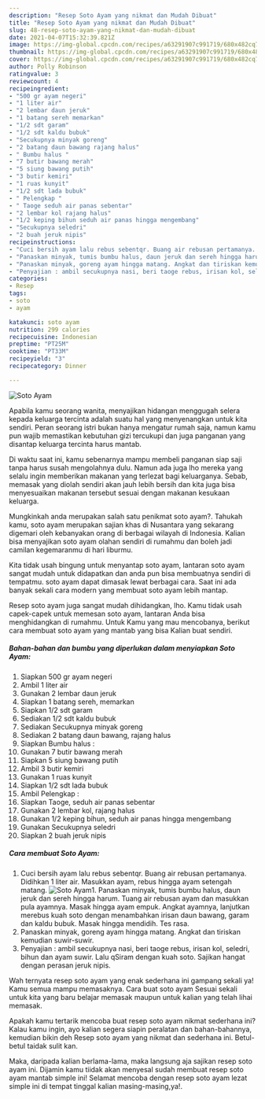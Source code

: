```yaml
---
description: "Resep Soto Ayam yang nikmat dan Mudah Dibuat"
title: "Resep Soto Ayam yang nikmat dan Mudah Dibuat"
slug: 48-resep-soto-ayam-yang-nikmat-dan-mudah-dibuat
date: 2021-04-07T15:32:39.821Z
image: https://img-global.cpcdn.com/recipes/a63291907c991719/680x482cq70/soto-ayam-foto-resep-utama.jpg
thumbnail: https://img-global.cpcdn.com/recipes/a63291907c991719/680x482cq70/soto-ayam-foto-resep-utama.jpg
cover: https://img-global.cpcdn.com/recipes/a63291907c991719/680x482cq70/soto-ayam-foto-resep-utama.jpg
author: Polly Robinson
ratingvalue: 3
reviewcount: 4
recipeingredient:
- "500 gr ayam negeri"
- "1 liter air"
- "2 lembar daun jeruk"
- "1 batang sereh memarkan"
- "1/2 sdt garam"
- "1/2 sdt kaldu bubuk"
- "Secukupnya minyak goreng"
- "2 batang daun bawang rajang halus"
- " Bumbu halus "
- "7 butir bawang merah"
- "5 siung bawang putih"
- "3 butir kemiri"
- "1 ruas kunyit"
- "1/2 sdt lada bubuk"
- " Pelengkap "
- " Taoge seduh air panas sebentar"
- "2 lembar kol rajang halus"
- "1/2 keping bihun seduh air panas hingga mengembang"
- "Secukupnya seledri"
- "2 buah jeruk nipis"
recipeinstructions:
- "Cuci bersih ayam lalu rebus sebentqr. Buang air rebusan pertamanya. Didihkan 1 liter air. Masukkan ayam, rebus hingga ayam setengah matang."
- "Panaskan minyak, tumis bumbu halus, daun jeruk dan sereh hingga harum. Tuang air rebusan ayam dan masukkan pula ayamnya. Masak hingga ayam empuk. Angkat ayamnya, lanjutkan merebus kuah soto dengan menambahkan irisan daun bawang, garam dan kaldu bubuk. Masak hingga mendidih. Tes rasa."
- "Panaskan minyak, goreng ayam hingga matang. Angkat dan tiriskan kemudian suwir-suwir."
- "Penyajian : ambil secukupnya nasi, beri taoge rebus, irisan kol, seledri, bihun dan ayam suwir. Lalu qSiram dengan kuah soto. Sajikan hangat dengan perasan jeruk nipis."
categories:
- Resep
tags:
- soto
- ayam

katakunci: soto ayam 
nutrition: 299 calories
recipecuisine: Indonesian
preptime: "PT25M"
cooktime: "PT33M"
recipeyield: "3"
recipecategory: Dinner

---
```



![Soto Ayam](https://img-global.cpcdn.com/recipes/a63291907c991719/680x482cq70/soto-ayam-foto-resep-utama.jpg)

Apabila kamu seorang wanita, menyajikan hidangan menggugah selera kepada keluarga tercinta adalah suatu hal yang menyenangkan untuk kita sendiri. Peran seorang istri bukan hanya mengatur rumah saja, namun kamu pun wajib memastikan kebutuhan gizi tercukupi dan juga panganan yang disantap keluarga tercinta harus mantab.

Di waktu  saat ini, kamu sebenarnya mampu membeli panganan siap saji tanpa harus susah mengolahnya dulu. Namun ada juga lho mereka yang selalu ingin memberikan makanan yang terlezat bagi keluarganya. Sebab, memasak yang diolah sendiri akan jauh lebih bersih dan kita juga bisa menyesuaikan makanan tersebut sesuai dengan makanan kesukaan keluarga. 



Mungkinkah anda merupakan salah satu penikmat soto ayam?. Tahukah kamu, soto ayam merupakan sajian khas di Nusantara yang sekarang digemari oleh kebanyakan orang di berbagai wilayah di Indonesia. Kalian bisa menyajikan soto ayam olahan sendiri di rumahmu dan boleh jadi camilan kegemaranmu di hari liburmu.

Kita tidak usah bingung untuk menyantap soto ayam, lantaran soto ayam sangat mudah untuk didapatkan dan anda pun bisa membuatnya sendiri di tempatmu. soto ayam dapat dimasak lewat berbagai cara. Saat ini ada banyak sekali cara modern yang membuat soto ayam lebih mantap.

Resep soto ayam juga sangat mudah dihidangkan, lho. Kamu tidak usah capek-capek untuk memesan soto ayam, lantaran Anda bisa menghidangkan di rumahmu. Untuk Kamu yang mau mencobanya, berikut cara membuat soto ayam yang mantab yang bisa Kalian buat sendiri.

<!--inarticleads1-->

##### Bahan-bahan dan bumbu yang diperlukan dalam menyiapkan Soto Ayam:

1. Siapkan 500 gr ayam negeri
1. Ambil 1 liter air
1. Gunakan 2 lembar daun jeruk
1. Siapkan 1 batang sereh, memarkan
1. Siapkan 1/2 sdt garam
1. Sediakan 1/2 sdt kaldu bubuk
1. Sediakan Secukupnya minyak goreng
1. Sediakan 2 batang daun bawang, rajang halus
1. Siapkan  Bumbu halus :
1. Gunakan 7 butir bawang merah
1. Siapkan 5 siung bawang putih
1. Ambil 3 butir kemiri
1. Gunakan 1 ruas kunyit
1. Siapkan 1/2 sdt lada bubuk
1. Ambil  Pelengkap :
1. Siapkan  Taoge, seduh air panas sebentar
1. Gunakan 2 lembar kol, rajang halus
1. Gunakan 1/2 keping bihun, seduh air panas hingga mengembang
1. Gunakan Secukupnya seledri
1. Siapkan 2 buah jeruk nipis




<!--inarticleads2-->

##### Cara membuat Soto Ayam:

1. Cuci bersih ayam lalu rebus sebentqr. Buang air rebusan pertamanya. Didihkan 1 liter air. Masukkan ayam, rebus hingga ayam setengah matang.
<img src="https://img-global.cpcdn.com/steps/170fd9d6d6e08d7e/160x128cq70/soto-ayam-langkah-memasak-1-foto.jpg" alt="Soto Ayam">1. Panaskan minyak, tumis bumbu halus, daun jeruk dan sereh hingga harum. Tuang air rebusan ayam dan masukkan pula ayamnya. Masak hingga ayam empuk. Angkat ayamnya, lanjutkan merebus kuah soto dengan menambahkan irisan daun bawang, garam dan kaldu bubuk. Masak hingga mendidih. Tes rasa.
1. Panaskan minyak, goreng ayam hingga matang. Angkat dan tiriskan kemudian suwir-suwir.
1. Penyajian : ambil secukupnya nasi, beri taoge rebus, irisan kol, seledri, bihun dan ayam suwir. Lalu qSiram dengan kuah soto. Sajikan hangat dengan perasan jeruk nipis.




Wah ternyata resep soto ayam yang enak sederhana ini gampang sekali ya! Kamu semua mampu memasaknya. Cara buat soto ayam Sesuai sekali untuk kita yang baru belajar memasak maupun untuk kalian yang telah lihai memasak.

Apakah kamu tertarik mencoba buat resep soto ayam nikmat sederhana ini? Kalau kamu ingin, ayo kalian segera siapin peralatan dan bahan-bahannya, kemudian bikin deh Resep soto ayam yang nikmat dan sederhana ini. Betul-betul taidak sulit kan. 

Maka, daripada kalian berlama-lama, maka langsung aja sajikan resep soto ayam ini. Dijamin kamu tiidak akan menyesal sudah membuat resep soto ayam mantab simple ini! Selamat mencoba dengan resep soto ayam lezat simple ini di tempat tinggal kalian masing-masing,ya!.


